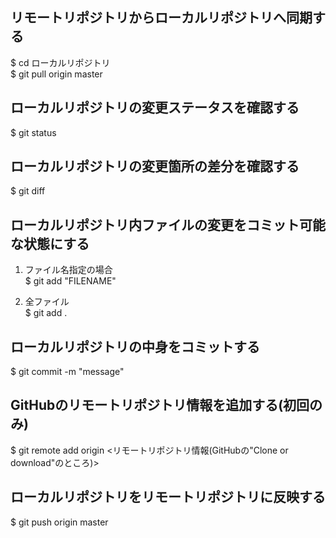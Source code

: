 ## リモートリポジトリからローカルリポジトリへ同期する
$ cd ローカルリポジトリ  
$ git pull origin master

## ローカルリポジトリの変更ステータスを確認する
$ git status

## ローカルリポジトリの変更箇所の差分を確認する
$ git diff

## ローカルリポジトリ内ファイルの変更をコミット可能な状態にする
1. ファイル名指定の場合  
$ git add "FILENAME"

2. 全ファイル  
$ git add .

## ローカルリポジトリの中身をコミットする
$ git commit -m "message"

## GitHubのリモートリポジトリ情報を追加する(初回のみ)
$ git remote add origin <リモートリポジトリ情報(GitHubの"Clone or download"のところ)>

## ローカルリポジトリをリモートリポジトリに反映する
$ git push origin master

